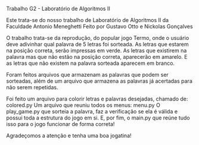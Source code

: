   Trabalho G2 - Laboratório de Algoritmos II

Este trata-se do nosso trabalho de Laboratório de Algoritmos II da Faculdade Antonio Meneghetti
Feito por Gustavo Otto e Nickolas Gonçalves

O trabalho trata-se da reprodução, do popular jogo Termo, onde o usuário deve adivinhar qual palavra de 5 letras foi sorteada.
As letras que estarem na posição correta, serão impressas em verde.
As letras que existirem na palavra mas que não estão na posição correta, aparecerão em amarelo.
E as letras que não existem na palavra sorteada aparecem em branco.

Foram feitos arquivos que armazenam as palavras que podem ser sorteadas,
além de um arquivo que armazena as palavras já acertadas para não serem repetidas.

Foi feito um arquivo para colorir letras e palavras desejadas, chamado de: colored.py
Um arquivo que reuniu todos os menus: menu.py
O play_game.py que sorteia a palavra, faz a verificação se ela é válida e possui toda a estrutura do jogo em si.
E, por fim, o main.py que reúne tudo isso para o jogo funcionar de forma correta!

Agradeçomos a atenção e tenha uma boa jogatina!
